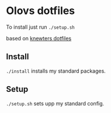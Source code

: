 # Olovs dotfiles
To install just run `./setup.sh`

based on [knewters dotfiles](https://github.com/knewter/dotfiles)

## Install
`./install` installs my standard packages.

## Setup
`./setup.sh` sets upp my standard config.
